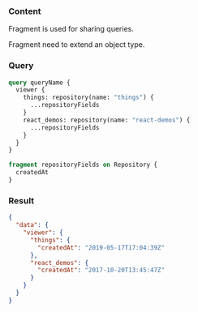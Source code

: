 ### Content

Fragment is used for sharing queries.

Fragment need to extend an object type.

### Query

```graphql
query queryName {
  viewer {
    things: repository(name: "things") {
      ...repositoryFields
    }
    react_demos: repository(name: "react-demos") {
      ...repositoryFields
    }
  }
}

fragment repositoryFields on Repository {
  createdAt
}
```

### Result

```json
{
  "data": {
    "viewer": {
      "things": {
        "createdAt": "2019-05-17T17:04:39Z"
      },
      "react_demos": {
        "createdAt": "2017-10-20T13:45:47Z"
      }
    }
  }
}
```
